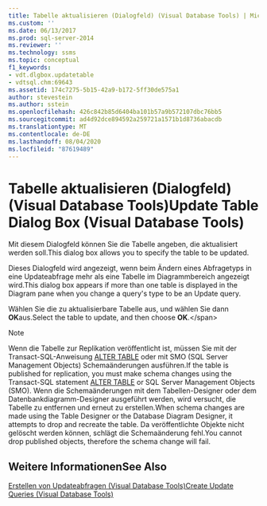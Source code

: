 ```yaml
---
title: Tabelle aktualisieren (Dialogfeld) (Visual Database Tools) | Microsoft-Dokumentation
ms.custom: ''
ms.date: 06/13/2017
ms.prod: sql-server-2014
ms.reviewer: ''
ms.technology: ssms
ms.topic: conceptual
f1_keywords:
- vdt.dlgbox.updatetable
- vdtsql.chm:69643
ms.assetid: 174c7275-5b15-42a9-b172-5ff30de575a1
author: stevestein
ms.author: sstein
ms.openlocfilehash: 426c842b85d6404ba101b57a9b572107dbc76bb5
ms.sourcegitcommit: ad4d92dce894592a259721a1571b1d8736abacdb
ms.translationtype: MT
ms.contentlocale: de-DE
ms.lasthandoff: 08/04/2020
ms.locfileid: "87619489"
---
```

# <a name="update-table-dialog-box-visual-database-tools"></a><span data-ttu-id="f6039-102">Tabelle aktualisieren (Dialogfeld) (Visual Database Tools)</span><span class="sxs-lookup"><span data-stu-id="f6039-102">Update Table Dialog Box (Visual Database Tools)</span></span>
  <span data-ttu-id="f6039-103">Mit diesem Dialogfeld können Sie die Tabelle angeben, die aktualisiert werden soll.</span><span class="sxs-lookup"><span data-stu-id="f6039-103">This dialog box allows you to specify the table to be updated.</span></span>  
  
 <span data-ttu-id="f6039-104">Dieses Dialogfeld wird angezeigt, wenn beim Ändern eines Abfragetyps in eine Updateabfrage mehr als eine Tabelle im Diagrammbereich angezeigt wird.</span><span class="sxs-lookup"><span data-stu-id="f6039-104">This dialog box appears if more than one table is displayed in the Diagram pane when you change a query's type to be an Update query.</span></span>  
  
 <span data-ttu-id="f6039-105">Wählen Sie die zu aktualisierbare Tabelle aus, und wählen Sie dann **OK**aus.</span><span class="sxs-lookup"><span data-stu-id="f6039-105">Select the table to update, and then choose **OK**.\</span></span>  
  
> [!NOTE]  
>  <span data-ttu-id="f6039-106">Wenn die Tabelle zur Replikation veröffentlicht ist, müssen Sie mit der Transact-SQL-Anweisung [ALTER TABLE](/sql/t-sql/statements/alter-table-transact-sql) oder mit SMO (SQL Server Management Objects) Schemaänderungen ausführen.</span><span class="sxs-lookup"><span data-stu-id="f6039-106">If the table is published for replication, you must make schema changes using the Transact-SQL statement [ALTER TABLE](/sql/t-sql/statements/alter-table-transact-sql) or SQL Server Management Objects (SMO).</span></span> <span data-ttu-id="f6039-107">Wenn die Schemaänderungen mit dem Tabellen-Designer oder dem Datenbankdiagramm-Designer ausgeführt werden, wird versucht, die Tabelle zu entfernen und erneut zu erstellen.</span><span class="sxs-lookup"><span data-stu-id="f6039-107">When schema changes are made using the Table Designer or the Database Diagram Designer, it attempts to drop and recreate the table.</span></span> <span data-ttu-id="f6039-108">Da veröffentlichte Objekte nicht gelöscht werden können, schlägt die Schemaänderung fehl.</span><span class="sxs-lookup"><span data-stu-id="f6039-108">You cannot drop published objects, therefore the schema change will fail.</span></span>  
  
## <a name="see-also"></a><span data-ttu-id="f6039-109">Weitere Informationen</span><span class="sxs-lookup"><span data-stu-id="f6039-109">See Also</span></span>  
 [<span data-ttu-id="f6039-110">Erstellen von Updateabfragen &#40;Visual Database Tools&#41;</span><span class="sxs-lookup"><span data-stu-id="f6039-110">Create Update Queries &#40;Visual Database Tools&#41;</span></span>](visual-database-tools.md)  
  
  
